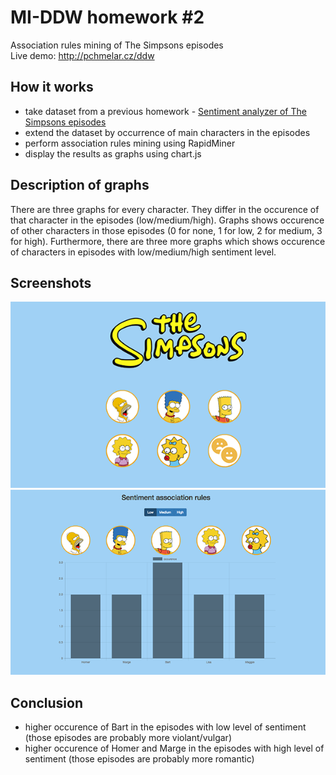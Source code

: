 # MI-DDW homework #2
Association rules mining of The Simpsons episodes  
Live demo: http://pchmelar.cz/ddw

## How it works

- take dataset from a previous homework - [Sentiment analyzer of The Simpsons episodes](https://github.com/pchmelar/ddw-homework1)
- extend the dataset by occurrence of main characters in the episodes
- perform association rules mining using RapidMiner
- display the results as graphs using chart.js

## Description of graphs

There are three graphs for every character. They differ in the occurence of that character in the episodes (low/medium/high). Graphs shows occurence of other characters in those episodes (0 for none, 1 for low, 2 for medium, 3 for high). Furthermore, there are three more graphs which shows occurence of characters in episodes with low/medium/high sentiment level.

## Screenshots

![alt text](screenshots/main.png "Main")
![alt text](screenshots/detail.png "Detail")

## Conclusion

- higher occurence of Bart in the episodes with low level of sentiment (those episodes are probably more violant/vulgar)
- higher occurence of Homer and Marge in the episodes with high level of sentiment (those episodes are probably more romantic)

